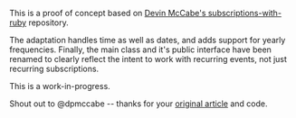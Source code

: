 This is a proof of concept based on [Devin McCabe's subscriptions-with-ruby](https://github.com/dpmccabe/subscriptions-with-ruby) repository.

The adaptation handles time as well as dates, and adds support for yearly frequencies. Finally, the main class and it's public interface have been renamed to clearly reflect the intent to work with recurring events, not just recurring subscriptions.

This is a work-in-progress.

Shout out to @dpmccabe -- thanks for your [original article](http://dmcca.be/2014/01/09/recurring-subscriptions-with-ruby-rspec-and-modular-arithmetic.html) and code.
